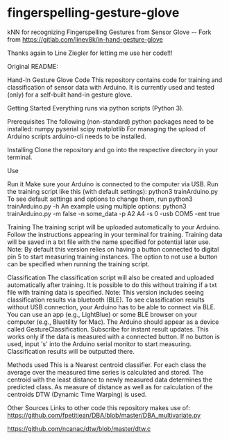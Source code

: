 # fingerspelling-gesture-glove
 kNN for recognizing Fingerspelling Gestures from Sensor Glove -- Fork from https://gitlab.com/linev8k/in-hand-gesture-glove

Thanks again to Line Ziegler for letting me use her code!!!

Original README:

Hand-In Gesture Glove Code
This repository contains code for training and classification of sensor data with Arduino. It is currently used and tested (only) for a self-built hand-in gesture glove.

Getting Started
Everything runs via python scripts (Python 3).

Prerequisites
The following (non-standard) python packages need to be installed:
numpy
pyserial
scipy
matplotlib
For managing the upload of Arduino scripts
arduino-cli
needs to be installed.

Installing
Clone the repository and go into the respective directory in your terminal.

Use

Run it
Make sure your Arduino is connected to the computer via USB.
Run the training script like this (with default settings):
python3 trainArduino.py
To see default settings and options to change them, run
python3 trainArduino.py -h
An example using multiple options:
python3 trainArduino.py -m false -n some_data -p A2 A4 -s 0 -usb COM5 -ent true

Training
The training script will be uploaded automatically to your Arduino.
Follow the instructions appearing in your terminal for training.
Training data will be saved in a txt file with the name specified for potential later use.
Note: By default this version relies on having a button connected to digital pin 5 to start measuring training instances. The option to not use a button can be specified when running the training script.

Classification
The classification script will also be created and uploaded automatically after training.
It is possible to do this without training if a txt file with training data is specified.
Note: This version includes seeing classification results via bluetooth (BLE). To see classification results without USB connection, your Arduino has to be able to connect via BLE. You can use an app (e.g., LightBlue) or some BLE browser on your computer (e.g., Bluetility for Mac). The Arduino should appear as a device called GestureClassification. Subscribe for instant result updates.
This works only if the data is measured with a connected button. If no button is used, input 's' into the Arduino serial monitor to start measuring. Classification results will be outputted there.

Methods used
This is a Nearest centroid classifier. For each class the average over the measured time series is calculated and stored. The centroid with the least distance to newly measured data determines the predicted class. As measure of distance as well as for calculation of the centroids DTW (Dynamic Time Warping) is used.

Other Sources
Links to other code this repository makes use of:
https://github.com/fpetitjean/DBA/blob/master/DBA_multivariate.py

https://github.com/ncanac/dtw/blob/master/dtw.c
